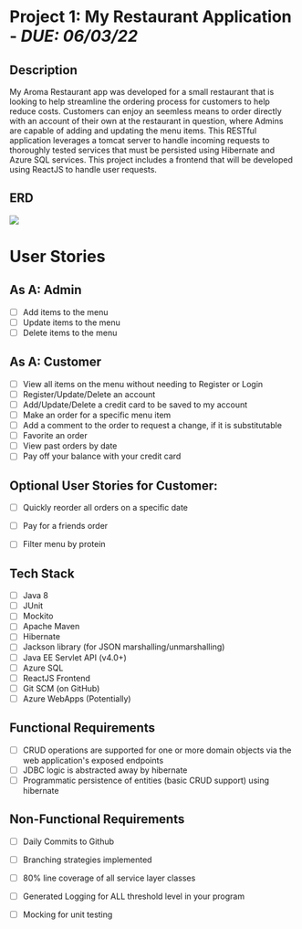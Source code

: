 # **Project 1:** My Restaurant Application - **_DUE: 06/03/22_**

## Description

My Aroma Restaurant app was developed for a small restaurant that is looking to help streamline the ordering process for customers to help reduce costs. Customers can enjoy an seemless means to order directly with an account of their own at the restaurant in question, where Admins are capable of adding and updating the menu items. This RESTful application leverages a tomcat server to handle incoming requests to thoroughly tested services that must be persisted using Hibernate and Azure SQL services. This project includes a frontend that will be developed using ReactJS to handle user requests.

## ERD

![](img/p1ERD.png)

# User Stories

## As A: Admin

-   [ ] Add items to the menu
-   [ ] Update items to the menu
-   [ ] Delete items to the menu

## As A: Customer

-   [ ] View all items on the menu without needing to Register or Login
-   [ ] Register/Update/Delete an account
-   [ ] Add/Update/Delete a credit card to be saved to my account
-   [ ] Make an order for a specific menu item
-   [ ] Add a comment to the order to request a change, if it is substitutable
-   [ ] Favorite an order
-   [ ] View past orders by date
-   [ ] Pay off your balance with your credit card

## Optional User Stories for Customer:

-   [ ] Quickly reorder all orders on a specific date
-   [ ] Pay for a friends order
-   [ ] Filter menu by protein


## Tech Stack

-   [ ] Java 8
-   [ ] JUnit
-   [ ] Mockito
-   [ ] Apache Maven
-   [ ] Hibernate
-   [ ] Jackson library (for JSON marshalling/unmarshalling)
-   [ ] Java EE Servlet API (v4.0+)
-   [ ] Azure SQL
-   [ ] ReactJS Frontend
-   [ ] Git SCM (on GitHub)
-   [ ] Azure WebApps (Potentially)

## Functional Requirements

-   [ ] CRUD operations are supported for one or more domain objects via the web application's exposed endpoints
-   [ ] JDBC logic is abstracted away by hibernate
-   [ ] Programmatic persistence of entities (basic CRUD support) using hibernate

## Non-Functional Requirements

-   [ ] Daily Commits to Github
-   [ ] Branching strategies implemented
-   [ ] 80% line coverage of all service layer classes
-   [ ] Generated Logging for ALL threshold level in your program
-   [ ] Mocking for unit testing

